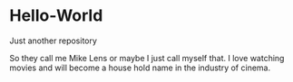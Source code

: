 # Hello-World
Just another repository

So they call me Mike Lens or maybe I just call myself that.
I love watching movies and will become a house hold name in the industry of cinema.
